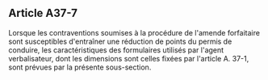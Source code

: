 Article A37-7
----
Lorsque les contraventions soumises à la procédure de l'amende forfaitaire sont
susceptibles d'entraîner une réduction de points du permis de conduire, les
caractéristiques des formulaires utilisés par l'agent verbalisateur, dont les
dimensions sont celles fixées par l'article A. 37-1, sont prévues par la
présente sous-section.

